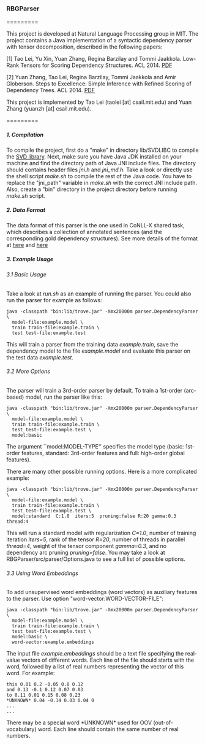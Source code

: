 
### RBGParser

=========

This project is developed at Natural Language Processing group in MIT. The project contains a Java implementation of a syntactic dependency parser with tensor decomposition, described in the following papers:

[1] Tao Lei, Yu Xin, Yuan Zhang, Regina Barzilay and Tommi Jaakkola. Low-Rank Tensors for Scoring Dependency Structures.  ACL 2014. [PDF](http://people.csail.mit.edu/taolei/papers/acl2014.pdf)

[2] Yuan Zhang, Tao Lei, Regina Barzilay, Tommi Jaakkola and Amir Globerson. Steps to Excellence: Simple Inference with Refined Scoring of Dependency Trees.  ACL 2014. [PDF](http://people.csail.mit.edu/yuanzh/papers/acl2014.pdf)


This project is implemented by Tao Lei (taolei [at] csail.mit.edu) and Yuan Zhang (yuanzh [at] csail.mit.edu).

=========

 

##### 1. Compilation

To compile the project, first do a "make" in directory lib/SVDLIBC to compile the [SVD library](http://tedlab.mit.edu/~dr/SVDLIBC/). Next, make sure you have Java JDK installed on your machine and find the directory path of Java JNI include files. The directory should contains header files *jni.h* and *jni_md.h*. Take a look or directly use the shell script *make.sh* to compile the rest of the Java code. You have to replace the "jni_path" variable in *make.sh* with the correct JNI include path. Also, create a "bin" directory in the project directory before running *make.sh* script. 

 

##### 2. Data Format

The data format of this parser is the one used in CoNLL-X shared task, which describes a collection of annotated sentences (and the corresponding gold dependency structures). See more details of the format at [here](http://nextens.uvt.nl/depparse-wiki/DataFormat) and [here](https://code.google.com/p/clearparser/wiki/DataFormat#CoNLL-X_format_%28conll%29)

 

##### 3. Example Usage

###### 3.1 Basic Usage

Take a look at *run.sh* as an example of running the parser. You could also run the parser for example as follows:

```
java -classpath "bin:lib/trove.jar" -Xmx20000m parser.DependencyParser \
  model-file:example.model \
  train train-file:example.train \
  test test-file:example.test
```

This will train a parser from the training data *example.train*, save the dependency model to the file *example.model* and evaluate this parser on the test data *example.test*.


###### 3.2 More Options

The parser will train a 3rd-order parser by default. To train a 1st-order (arc-based) model, run the parser like this:
```
java -classpath "bin:lib/trove.jar" -Xmx20000m parser.DependencyParser \
  model-file:example.model \
  train train-file:example.train \
  test test-file:example.test \
  model:basic
```
The argument ``model:MODEL-TYPE'' specifies the model type (basic: 1st-order features, standard: 3rd-order features and full: high-order global features).

There are many other possible running options. Here is a more complicated example:
```
java -classpath "bin:lib/trove.jar" -Xmx20000m parser.DependencyParser \
  model-file:example.model \
  train train-file:example.train \
  test test-file:example.test \
  model:standard  C:1.0  iters:5  pruning:false R:20 gamma:0.3 thread:4
```
This will run a standard model with regularization *C=1.0*, number of training iteration *iters=5*, rank of the tensor *R=20*, number of threads in parallel *thread=4*, weight of the tensor component *gamma=0.3*, and no dependency arc pruning *pruning=false*. You may take a look at RBGParser/src/parser/Options.java to see a full list of possible options.


###### 3.3 Using Word Embeddings

To add unsupervised word embeddings (word vectors) as auxiliary features to the parser. Use option "word-vector:WORD-VECTOR-FILE":
```
java -classpath "bin:lib/trove.jar" -Xmx20000m parser.DependencyParser \
  model-file:example.model \
  train train-file:example.train \
  test test-file:example.test \
  model:basic \
  word-vector:example.embeddings
```
The input file *example.embeddings* should be a text file specifying the real-value vectors of different words. Each line of the file should starts with the word, followed by a list of real numbers representing the vector of this word. For example:
```
this 0.01 0.2 -0.05 0.8 0.12
and 0.13 -0.1 0.12 0.07 0.03
to 0.11 0.01 0.15 0.08 0.23
*UNKNOWN* 0.04 -0.14 0.03 0.04 0
...
...
```
There may be a special word \*UNKNOWN\* used for OOV (out-of-vocabulary) word. Each line should contain the same number of real numbers. 
